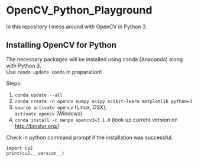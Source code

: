 # OpenCV_Python_Playground
In this repository I mess around with OpenCV in Python 3.

## Installing OpenCV for Python
The necessary packages will be installed using conda (Anaconda) along with Python 3.  
Use ```conda update conda``` in preparation!

Steps:

1. ```conda update --all```
2. ```conda create -n opencv numpy scipy scikit-learn matplotlib python=3```
3. ```source activate opencv``` (Linux, OSX),  
   ```activate opencv``` (Windows)
4. ```conda install -c menpo opencv3=3.1.0``` (look up current version on <http://binstar.org/>)

Check in python command prompt if the installation was successful.

```
import cv2
print(cv2.__version__)
```
